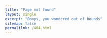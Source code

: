 ```yaml
---
title: "Page not found"
layout: single
excerpt: "Ooops, you wondered out of bounds"
sitemap: false
permalilnk: /404.html
---
```



<script type="text/javascript">
  var GOOG_FIXURL_LANG = 'en';
  var GOOG_FIXURL_SITE = '{{ site.url }}'
</script>
<script type="text/javascript"
  src="//linkhelp.clients.google.com/tbproxy/lh/wm/fixurl.js">
</script>
